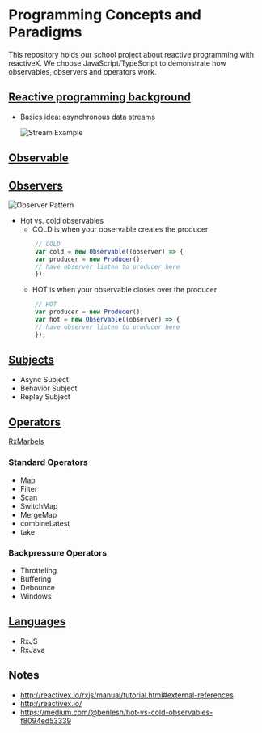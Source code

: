 # Programming Concepts and Paradigms
This repository holds our school project about reactive programming with reactiveX. We choose JavaScript/TypeScript to demonstrate how observables, observers and operators work.

## [Reactive programming background](http://reactivex.io/rxjs/manual/overview.html#introduction)
- Basics idea: asynchronous data streams

    ![Stream Example](https://gist.github.com/staltz/868e7e9bc2a7b8c1f754/raw/35cc1edb69b7175fd1308800a244410890bc9b5f/zmulticlickstream.png)
## [Observable](http://reactivex.io/rxjs/manual/overview.html#observable)
    
## [Observers](http://reactivex.io/rxjs/manual/overview.html#observer)
![Observer Pattern](https://upload.wikimedia.org/wikipedia/commons/thumb/8/8d/Observer.svg/854px-Observer.svg.png)
- Hot vs. cold observables
    - COLD is when your observable creates the producer
    ```javascript
        // COLD
        var cold = new Observable((observer) => {
        var producer = new Producer();
        // have observer listen to producer here
        });
    ```
    - HOT is when your observable closes over the producer
    ```javascript
        // HOT
        var producer = new Producer();
        var hot = new Observable((observer) => {
        // have observer listen to producer here
        });
    ```
## [Subjects](http://reactivex.io/rxjs/manual/overview.html#subject)
- Async Subject
- Behavior Subject
- Replay Subject

## [Operators](http://reactivex.io/rxjs/manual/overview.html#operators)
[RxMarbels](http://rxmarbles.com/)
### Standard Operators
- Map
- Filter
- Scan
- SwitchMap
- MergeMap
- combineLatest
- take

### Backpressure Operators
- Throtteling
- Buffering
- Debounce
- Windows

## [Languages](http://reactivex.io/languages.html)
- RxJS
- RxJava

## Notes
- http://reactivex.io/rxjs/manual/tutorial.html#external-references
- http://reactivex.io/
- https://medium.com/@benlesh/hot-vs-cold-observables-f8094ed53339
